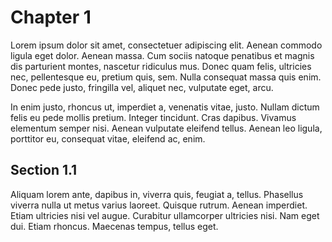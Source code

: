 # Chapter 1
Lorem ipsum dolor sit amet, consectetuer adipiscing elit. Aenean commodo ligula eget dolor.
Aenean massa. Cum sociis natoque penatibus et magnis dis parturient montes, nascetur ridiculus
mus. Donec quam felis, ultricies nec, pellentesque eu, pretium quis, sem. Nulla 
consequat massa quis enim. Donec pede justo, fringilla vel, aliquet nec, vulputate eget,
arcu.

In enim justo, rhoncus ut, imperdiet a, venenatis vitae, justo. Nullam dictum felis eu
pede mollis pretium. Integer tincidunt. Cras dapibus. Vivamus elementum semper nisi.
Aenean vulputate eleifend tellus. Aenean leo ligula, porttitor eu, consequat vitae,
eleifend ac, enim. 

## Section 1.1
Aliquam lorem ante, dapibus in, viverra quis, feugiat a, tellus. 
Phasellus viverra nulla ut metus varius laoreet. Quisque rutrum. Aenean imperdiet.
Etiam ultricies nisi vel augue. Curabitur ullamcorper ultricies nisi. Nam eget dui. 
Etiam rhoncus. Maecenas tempus, tellus eget.
